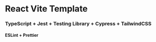 # React Vite Template
### TypeScript + Jest + Testing Library + Cypress + TailwindCSS
#### ESLint + Prettier
